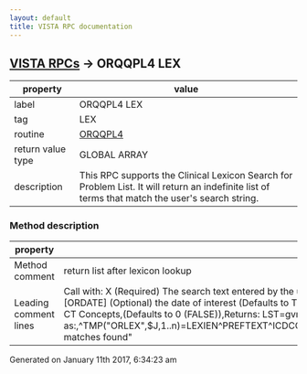 ```yaml
---
layout: default
title: VISTA RPC documentation
---
```




## [VISTA RPCs](TableOfContent.md) &#8594; ORQQPL4 LEX 

 property | value 
--- | --- 
 label | ORQQPL4 LEX
 tag | LEX
 routine | [ORQQPL4](http://code.osehra.org/dox/Routine_ORQQPL4_source.html)
 return value type | GLOBAL ARRAY
 description | This RPC supports the Clinical Lexicon Search for Problem List. It will return an indefinite list of terms that match the user's search string.


### Method description

 property | value 
--- | --- 
 Method comment | return list after lexicon lookup
 Leading comment lines | Call with: X           (Required) The search text entered by the user,[VIEW]      (Optional) The Lexicon VIEW parameter (Defaults to,Problem List Subset (i.e., "PLS"),[ORDATE]    (Optional) the date of interest (Defaults to TODAY),[ORINCSYN]  (Optional) Boolean flag specifying whether or not to,include synonyms for SNOMED CT Concepts,(Defaults to 0 (FALSE)),Returns: LST=gvn of ^TMP("ORLEX",$J), which contains search result set as:,^TMP("ORLEX",$J,1..n)=LEXIEN^PREFTEXT^ICDCODE(S)^ICDIEN^CODESYS^CONCEPTID^DESIGID^ICDVER^PARENTSUBSCRIPT,^TMP("ORLEX",$J,n+1)="<n> matches found"




Generated on January 11th 2017, 6:34:23 am